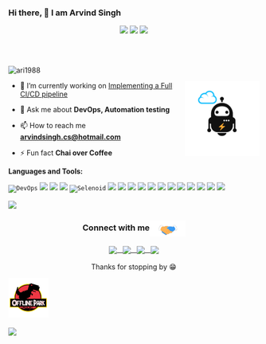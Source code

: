 ### Hi there, 👋 I am Arvind Singh
<p align="center">
  <img src="https://user-images.githubusercontent.com/627794/87238756-a790f700-c3d4-11ea-9946-ae4c19fbb831.gif" width="140">
  <img src="https://user-images.githubusercontent.com/627794/87238688-cd69cc00-c3d3-11ea-99f4-812dfd665b38.gif" width="180">
  <img src="https://user-images.githubusercontent.com/627794/87238855-1589ee00-c3d6-11ea-8602-36c8c6cad686.gif" width="170">
</p>

<br />
<br />
<p align="left"> <img src="https://komarev.com/ghpvc/?username=ari1988" alt="ari1988" /> </p>

<a href="https://piraces.dev/"><img alt="Robot logo" src="https://github.com/piraces/piraces/raw/master/robot_dark.png" align="right" height="150" /></a>

- 🔭 I’m currently working on [Implementing a Full CI/CD pipeline](https://github.com/linuxacademy/cicd-pipeline-train-schedule-git)

- 💬 Ask me about **DevOps, Automation testing**

- 📫 How to reach me **arvindsingh.cs@hotmail.com**

- ⚡ Fun fact **Chai over Coffee**

**Languages and Tools:**  

<code><img  alt="DevOps" height="20" src="https://github.com/ari1988/devops-exercises/raw/master/images/devops.png"></code>
<code><img height="20" src="https://github.com/ari1988/devops-exercises/raw/master/images/jenkins.png"></code>
<code><img height="20" src="https://github.com/ari1988/devops-exercises/raw/master/images/git.png"></code>
<code><img height="20" src="https://github.com/ari1988/devops-exercises/raw/master/images/ansible.png"></code>
<code><img alt="Selenoid" height="20" src="https://www.cypress.io/static/33498b5f95008093f5f94467c61d20ab/05330/cypress-logo.png"></code>
<code><img height="20" src="https://avatars2.githubusercontent.com/u/26328913?s=400&v=4"></code>
<code><img height="20" src="https://github.com/ari1988/devops-exercises/raw/master/images/linux.png"></code>
<code><img height="20" src="https://www.docker.com/sites/default/files/social/docker_facebook_share.png"></code>
<code><img height="20" src="https://github.com/ari1988/devops-exercises/raw/master/images/python.png"></code>
<code><img height="20" src="https://github.com/ari1988/devops-exercises/raw/master/images/bash.png"></code>
<code><img height="20" src="https://github.com/ari1988/devops-exercises/raw/master/images/kubernetes.png"></code>
<code><img height="20" src="https://github.com/ari1988/devops-exercises/raw/master/images/prometheus.png"></code>
<code><img height="20" src="https://github.com/ari1988/devops-exercises/raw/master/images/mongo.png"></code>
<code><img height="20" src="https://github.com/ari1988/devops-exercises/raw/master/images/googlecloud.png"></code>
<code><img height="20" src="https://github.com/ari1988/devops-exercises/raw/master/images/openshift.png"></code>
<code><img height="20" src="https://github.com/ari1988/devops-exercises/raw/master/images/elastic.png"></code>
<code><img height="20" src="https://github.com/ari1988/devops-exercises/raw/master/images/virtualization.png"></code>
</p>

<a href="https://github.com/ari1988">
  <img align="center" src="https://github-readme-stats.vercel.app/api/top-langs/?username=ari1988&show_icons=true&title_color=fff&icon_color=79ff97&text_color=9f9f9f&bg_color=151515&line_height=30&hide=glsl,python" />
</a>

<div align="center">
  <h3 align="center">Connect with me<img align="center" src="https://github.com/ari1988/ari1988/blob/master/Handshake.gif" height="33px" /></h3> 
</div>
<p align="center">
  <a href="https://twitter.com/maihugabbar" target="blank">
  <img align="center"  width="30px" src="https://www.vectorlogo.zone/logos/twitter/twitter-tile.svg"/> &nbsp;
</a>
<a href="https://www.linkedin.com/in/arvindsingh88/" target="blank">
  <img align="center" width="30px" src="https://www.vectorlogo.zone/logos/linkedin/linkedin-tile.svg" /> &nbsp;
</a>
<a href="https://t.me/w_rabbit88" target="blank">
  <img align="center"  width="30px" src="https://www.vectorlogo.zone/logos/telegram/telegram-tile.svg" /> &nbsp;
</a>
<a href="https://www.reddit.com/user/w_rabbit88/" target="blank">
  <img align="center" width="30px" src="https://www.vectorlogo.zone/logos/reddit/reddit-tile.svg" />
</a>
 
  <br/>
  <br/>
  Thanks for stopping by 😁<br/>
</p>

<code><a href="https://ari1988.github.io/" target="_blank"><img height="80" src="https://github.com/ari1988/ari1988/blob/master/sticker_2125.png"></a></code>
<br />
<br />
<img src="https://raw.githubusercontent.com/saadeghi/saadeghi/master/dino.gif" target="_blank" />
<br />
<br />
